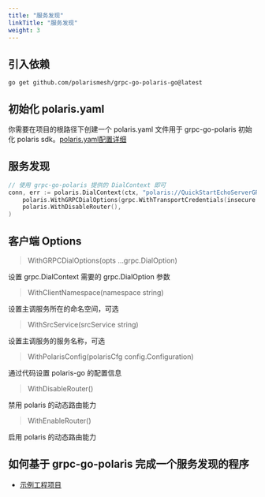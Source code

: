 ```yaml
---
title: "服务发现"
linkTitle: "服务发现"
weight: 3
---
```


## 引入依赖

```
go get github.com/polarismesh/grpc-go-polaris-go@latest
```

## 初始化 polaris.yaml

你需要在项目的根路径下创建一个 polaris.yaml 文件用于 grpc-go-polaris 初始化 polaris sdk。[polaris.yaml配置详细](https://github.com/polarismesh/polaris-go/blob/main/polaris.yaml)

## 服务发现

```go
// 使用 grpc-go-polaris 提供的 DialContext 即可
conn, err := polaris.DialContext(ctx, "polaris://QuickStartEchoServerGRPC",
	polaris.WithGRPCDialOptions(grpc.WithTransportCredentials(insecure.NewCredentials())),
	polaris.WithDisableRouter(),
)
```

## 客户端 Options

> WithGRPCDialOptions(opts ...grpc.DialOption) 

设置 grpc.DialContext 需要的 grpc.DialOption 参数

> WithClientNamespace(namespace string)

设置主调服务所在的命名空间，可选

> WithSrcService(srcService string)

设置主调服务的服务名称，可选

> WithPolarisConfig(polarisCfg config.Configuration)

通过代码设置 polaris-go 的配置信息

> WithDisableRouter()

禁用 polaris 的动态路由能力

> WithEnableRouter()

启用 polaris 的动态路由能力

## 如何基于 grpc-go-polaris 完成一个服务发现的程序

- [示例工程项目](https://github.com/polarismesh/grpc-go-polaris/tree/main/examples/quickstart/consumer)


